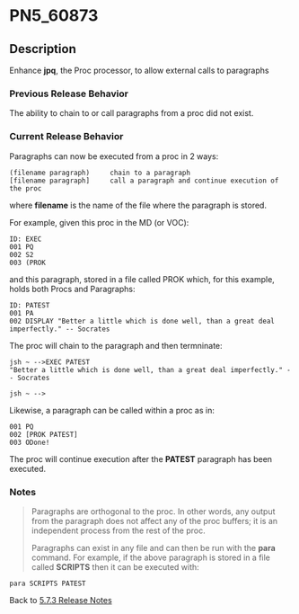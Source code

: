 # PN5_60873

<PageHeader />

## Description

Enhance **jpq**, the Proc processor, to allow external calls to paragraphs

### Previous Release Behavior

The ability to chain to or call paragraphs from a proc did not exist.

### Current Release Behavior

Paragraphs can now be executed from a proc in 2 ways:

```
(filename paragraph)     chain to a paragraph
[filename paragraph]     call a paragraph and continue execution of the proc
```

where **filename** is the name of the file where the paragraph is stored.

For example, given this proc in the MD (or VOC):

```
ID: EXEC
001 PQ
002 S2
003 (PROK
```

and this paragraph, stored in a file called PROK which, for this example, holds both Procs and Paragraphs:

```
ID: PATEST
001 PA
002 DISPLAY "Better a little which is done well, than a great deal imperfectly." -- Socrates
```

The proc will chain to the paragraph and then termninate:

```
jsh ~ -->EXEC PATEST
"Better a little which is done well, than a great deal imperfectly." -- Socrates

jsh ~ -->
```

Likewise, a paragraph can be called within a proc as in:

```
001 PQ
002 [PROK PATEST]
003 ODone!
```

The proc will continue execution after the **PATEST** paragraph has been executed.

### Notes

>Paragraphs are orthogonal to the proc. In other words, any output from the paragraph does not affect any of the proc buffers; it is an independent process from the rest of the proc.
>
>Paragraphs can exist in any file and can then be run with the **para** command. For example, if the above paragraph is stored in a file called **SCRIPTS** then it can be executed with:

```
para SCRIPTS PATEST
```

Back to [5.7.3 Release Notes](./../README.md)
